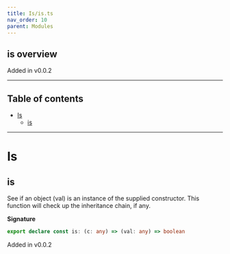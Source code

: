 ```yaml
---
title: Is/is.ts
nav_order: 10
parent: Modules
---
```


## is overview

Added in v0.0.2

---

<h2 class="text-delta">Table of contents</h2>

- [Is](#is)
  - [is](#is)

---

# Is

## is

See if an object (val) is an instance of the supplied constructor. This function will check up the inheritance chain, if any.

**Signature**

```ts
export declare const is: (c: any) => (val: any) => boolean
```

Added in v0.0.2
